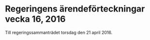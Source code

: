 # Regeringens ärendeförteckningar vecka 16, 2016

Till regeringssammanträdet torsdag den 21 april 2016\.

